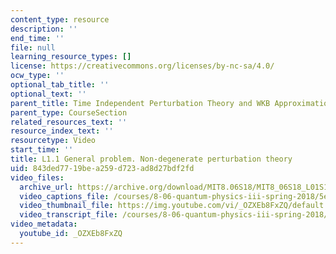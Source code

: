 ```yaml
---
content_type: resource
description: ''
end_time: ''
file: null
learning_resource_types: []
license: https://creativecommons.org/licenses/by-nc-sa/4.0/
ocw_type: ''
optional_tab_title: ''
optional_text: ''
parent_title: Time Independent Perturbation Theory and WKB Approximation
parent_type: CourseSection
related_resources_text: ''
resource_index_text: ''
resourcetype: Video
start_time: ''
title: L1.1 General problem. Non-degenerate perturbation theory
uid: 843ded77-19be-a259-d723-ad8d27bdf2fd
video_files:
  archive_url: https://archive.org/download/MIT8.06S18/MIT8_06S18_L01S1_300k.mp4
  video_captions_file: /courses/8-06-quantum-physics-iii-spring-2018/5effb2687cb2512fa82486e1a7bf2489_OZXEb8FxZQ.vtt
  video_thumbnail_file: https://img.youtube.com/vi/_OZXEb8FxZQ/default.jpg
  video_transcript_file: /courses/8-06-quantum-physics-iii-spring-2018/1a90d86f5c96ff9949cd7be671d69ae5_OZXEb8FxZQ.pdf
video_metadata:
  youtube_id: _OZXEb8FxZQ
---
```

